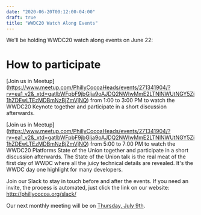 ```yaml
---
date: "2020-06-20T00:12:00-04:00"
draft: true
title: "WWDC20 Watch Along Events"
---
```


We'll be holding WWDC20 watch along events on June 22: 

# How to participate

[Join us in Meetup] (https://www.meetup.com/PhillyCocoaHeads/events/271341904/?rv=ea1_v2&_xtd=gatlbWFpbF9jbGlja9oAJDQ2NWIwMmE2LTNlNWUtNGY5Zi1hZDEwLTEzMDBmNzBjZmVjNQ) from 1:00 to 3:00 PM to watch the WWDC20 Keynote together and participate in a short discussion afterwards.

[Join us in Meetup] (https://www.meetup.com/PhillyCocoaHeads/events/271341904/?rv=ea1_v2&_xtd=gatlbWFpbF9jbGlja9oAJDQ2NWIwMmE2LTNlNWUtNGY5Zi1hZDEwLTEzMDBmNzBjZmVjNQ) from 5:00 to 7:00 PM to watch the WWDC20 Platforms State of the Union together and participate in a short discussion afterwards. The State of the Union talk is the real meat of the first day of WWDC where all the juicy technical details are revealed. It's the WWDC day one highlight for many developers.

Join our Slack to stay in touch before and after the events. If you need an invite, the process is automated, just click the link on our website: http://phillycocoa.org/slack/

Our next monthly meeting will be on [Thursday, July 9th](https://www.meetup.com/PhillyCocoaHeads/events/qjkrnrybckbmb/).
